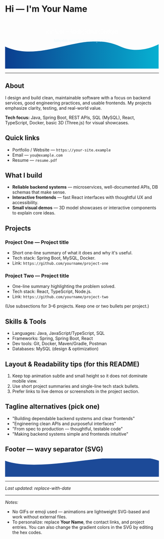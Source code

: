 # Hi — I'm **Your Name**

<!-- Animated header: lightweight SVG wave + animated gradient. GitHub allows inline SVG in READMEs. -->

<svg viewBox="0 0 1200 220" xmlns="http://www.w3.org/2000/svg" preserveAspectRatio="none" style="width:100%; height:160px; display:block;">
  <defs>
    <linearGradient id="g" x1="0" x2="1">
      <stop offset="0%" stop-color="#0b3d91">
        <animate attributeName="stop-color" values="#0b3d91;#036;#0b3d91" dur="6s" repeatCount="indefinite" />
      </stop>
      <stop offset="100%" stop-color="#06b6d4">
        <animate attributeName="stop-color" values="#06b6d4;#1e3a8a;#06b6d4" dur="6s" repeatCount="indefinite" />
      </stop>
    </linearGradient>
  </defs>

  <!-- animated wave path (smooth, subtle horizontal movement) -->

  <g>
    <path id="wave" d="M0,120 C300,200 600,40 900,120 C1050,160 1200,110 1200,110 L1200,220 L0,220 Z" fill="url(#g)">
      <animateTransform attributeName="transform" attributeType="XML" type="translate" from="0 0" to="-60 0" dur="4s" repeatCount="indefinite" />
    </path>
    <text x="50%" y="55" dominant-baseline="middle" text-anchor="middle" font-family="Segoe UI, Roboto, -apple-system, sans-serif" font-size="28" fill="#ffffff">Your Name — Aspiring Software Developer</text>
    <text x="50%" y="95" dominant-baseline="middle" text-anchor="middle" font-family="Segoe UI, Roboto, -apple-system, sans-serif" font-size="14" fill="#e6f7fb">Building reliable, maintainable backends and thoughtful frontends</text>
  </g>
</svg>

---

## About

I design and build clean, maintainable software with a focus on backend services, good engineering practices, and usable frontends. My projects emphasize clarity, testing, and real-world value.

**Tech focus:** Java, Spring Boot, REST APIs, SQL (MySQL), React, TypeScript, Docker, basic 3D (Three.js) for visual showcases.

## Quick links

* Portfolio / Website — `https://your-site.example`
* Email — `you@example.com`
* Resume — `resume.pdf`

## What I build

* **Reliable backend systems** — microservices, well-documented APIs, DB schemas that make sense.
* **Interactive frontends** — fast React interfaces with thoughtful UX and accessibility.
* **Small visual demos** — 3D model showcases or interactive components to explain core ideas.

## Projects

### Project One — Project title

* Short one-line summary of what it does and why it's useful.
* Tech stack: Spring Boot, MySQL, Docker.
* Link: `https://github.com/yourname/project-one`

### Project Two — Project title

* One-line summary highlighting the problem solved.
* Tech stack: React, TypeScript, Node.js.
* Link: `https://github.com/yourname/project-two`

(Use subsections for 3–6 projects. Keep one or two bullets per project.)

## Skills & Tools

* Languages: Java, JavaScript/TypeScript, SQL
* Frameworks: Spring, Spring Boot, React
* Dev tools: Git, Docker, Maven/Gradle, Postman
* Databases: MySQL (design & optimization)

## Layout & Readability tips (for this README)

1. Keep top animation subtle and small height so it does not dominate mobile view.
2. Use short project summaries and single-line tech stack bullets.
3. Prefer links to live demos or screenshots in the project section.

## Tagline alternatives (pick one)

* "Building dependable backend systems and clear frontends"
* "Engineering clean APIs and purposeful interfaces"
* "From spec to production — thoughtful, testable code"
* "Making backend systems simple and frontends intuitive"

## Footer — wavy separator (SVG)

<svg viewBox="0 0 1200 80" xmlns="http://www.w3.org/2000/svg" preserveAspectRatio="none" style="width:100%; height:60px; display:block;">
  <path d="M0,10 C300,70 900,-50 1200,10 L1200,80 L0,80 Z" fill="#0b3d91">
    <animate attributeName="opacity" values="0.95;0.6;0.95" dur="5s" repeatCount="indefinite" />
  </path>
</svg>

---

*Last updated: replace-with-date*

---

*Notes:*

* No GIFs or emoji used — animations are lightweight SVG-based and work without external files.
* To personalize: replace **Your Name**, the contact links, and project entries. You can also change the gradient colors in the SVG by editing the hex codes.
